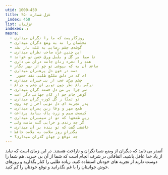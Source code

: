 ```yaml
---
utid: 1000-450
title: غزل شماره ۴۵۰
_index: 450
list: غزلیات
indexes: ی
mesra:
  - روزگاریست که ما را نگران میداری
  - مخلصان را نه به وضع دگران میداری
  - گوشه‌ی چشم رضایی به مَنَت باز نشد
  - این چنین عزّت صاحب نظران میداری
  - تا صبا بر گل و بلبل ورق حسن تو خواند
  - همه را نعره زنان جامه دران می داری
  - ساعد آن به که بپوشی تو چو از بهر نگار
  - دست در خون دل پرهنران میداری
  - ‌ ای که در دلق ملمّع طلبی نقد حضور
  - چشم سِرّی عجب از بی خبران میداری
  - نرگس باغ نظر چون تویی ای چشم و چراغ
  - سر چرا بر من دل خسته گران میداری
  - گوهر جام جم از کان جهانی دگر است
  - تو تمنّا ز گل کوزه گران میداری
  - پدر تجربه ای دل تویی آخر ز چه روی
  - طمع مهر و وفا زین پسران میداری
  - کیسه‌ی سیم و زرت پاک بباید پرداخت
  - زین طمعها که تو از سیمبران میداری
  - گر چه رندی و خرابی گنه ماست ولی
  - عاشقی گفت که تو بنده بر آن میداری
  - مگذران روز سلامت به ملامت حافظ
  - چه توقّع ز جهان گذران میداری؟
---
```

آنقدر بی تابید که دیگران از وضع شما نگران و ناراحت هستند. در این زمان است که نباید از یاد خدا غافل باشید. اتفاقاتی در شرف انجام است که شما از آن بی خبرید. هم شما را دوست دارند از تجربه های خودتان استفاده کنید. زیاده طلبی را کنار بگذارید و روزهای خوش جوانیتان را با غم نگذرانید و توقع خودتان را کم کنید.
